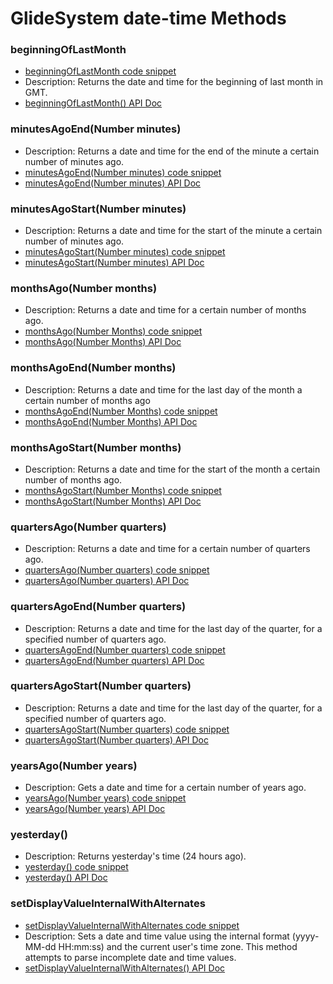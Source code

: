 # GlideSystem date-time Methods

### beginningOfLastMonth
  
  * [beginningOfLastMonth code snippet](beginningOfLastMonth.js)
  * Description: Returns the date and time for the beginning of last month in GMT.
  * [beginningOfLastMonth() API Doc](https://developer.servicenow.com/dev.do#!/reference/api/rome/server/no-namespace/c_GlideSystemScopedAPI#SGSYS-beginningOfLastMonth?navFilter=glidesystem)

### minutesAgoEnd(Number minutes)
  * Description: Returns a date and time for the end of the minute a certain number of minutes ago.
  * [minutesAgoEnd(Number minutes) code snippet](minutesAgoEnd.js)
  * [minutesAgoEnd(Number minutes) API Doc](https://developer.servicenow.com/dev.do#!/reference/api/rome/server_legacy/c_GlideSystemAPI#r_GS-minutesAgoEnd_N)

### minutesAgoStart(Number minutes)
  * Description: Returns a date and time for the start of the minute a certain number of minutes ago.
  * [minutesAgoStart(Number minutes) code snippet](minutesAgoStart.js)
  * [minutesAgoStart(Number minutes) API Doc](https://developer.servicenow.com/dev.do#!/reference/api/rome/server_legacy/c_GlideSystemAPI#r_GS-minutesAgoStart_N)

### monthsAgo(Number months)
  * Description: Returns a date and time for a certain number of months ago.
  * [monthsAgo(Number Months) code snippet](monthsAgo.js)
  * [monthsAgo(Number Months) API Doc](https://developer.servicenow.com/dev.do#!/reference/api/rome/server_legacy/c_GlideSystemAPI#r_GS-monthsAgo_N)

### monthsAgoEnd(Number months)
  * Description: Returns a date and time for the last day of the month a certain number of months ago
  * [monthsAgoEnd(Number Months) code snippet](monthsAgoEnd.js)
  * [monthsAgoEnd(Number Months) API Doc](https://developer.servicenow.com/dev.do#!/reference/api/rome/server_legacy/c_GlideSystemAPI#r_GS-monthsAgoEnd_N)

### monthsAgoStart(Number months)
  * Description: Returns a date and time for the start of the month a certain number of months ago.
  * [monthsAgoStart(Number Months) code snippet](monthsAgoStart.js)
  * [monthsAgoStart(Number Months) API Doc](https://developer.servicenow.com/dev.do#!/reference/api/rome/server_legacy/c_GlideSystemAPI#r_GS-monthsAgoStart_N)

### quartersAgo(Number quarters)
  * Description: Returns a date and time for a certain number of quarters ago.
  * [quartersAgo(Number quarters) code snippet](quartersAgo.js)
  * [quartersAgo(Number quarters) API Doc](https://developer.servicenow.com/dev.do#!/reference/api/rome/server_legacy/c_GlideSystemAPI#r_GS-quartersAgo_N)

### quartersAgoEnd(Number quarters)
  * Description: Returns a date and time for the last day of the quarter, for a specified number of quarters ago.
  * [quartersAgoEnd(Number quarters) code snippet](quartersAgoEnd.js)
  * [quartersAgoEnd(Number quarters) API Doc](https://developer.servicenow.com/dev.do#!/reference/api/rome/server_legacy/c_GlideSystemAPI#r_GS-quartersAgoEnd_N)

### quartersAgoStart(Number quarters)
  * Description: Returns a date and time for the last day of the quarter, for a specified number of quarters ago.
  * [quartersAgoStart(Number quarters) code snippet](quartersAgoStart.js)
  * [quartersAgoStart(Number quarters) API Doc](https://developer.servicenow.com/dev.do#!/reference/api/rome/server_legacy/c_GlideSystemAPI#r_GS-quartersAgoStart_N)

### yearsAgo(Number years)
  * Description: Gets a date and time for a certain number of years ago.
  * [yearsAgo(Number years) code snippet](yearsAgo.js)
  * [yearsAgo(Number years) API Doc](https://developer.servicenow.com/dev.do#!/reference/api/rome/server_legacy/c_GlideSystemAPI#r_GS-yearsAgo_N)

### yesterday()
  * Description: Returns yesterday's time (24 hours ago).
  * [yesterday() code snippet](yesterday.js)
  * [yesterday() API Doc](https://developer.servicenow.com/dev.do#!/reference/api/rome/server_legacy/c_GlideSystemAPI#r_GS-yesterday)

### setDisplayValueInternalWithAlternates
  * [setDisplayValueInternalWithAlternates code snippet](setDisplayValueInternalWithAlternates.js)
  * Description: Sets a date and time value using the internal format (yyyy-MM-dd HH:mm:ss) and the current user's time zone. This method attempts to parse incomplete date and time values.
  * [setDisplayValueInternalWithAlternates() API Doc](https://developer.servicenow.com/dev.do#!/reference/api/rome/server_legacy/c_GlideSystemAPI#r_GDT-setDispValInternalAlt_S?navFilter=setDisplayValueInternalWithAlternates)